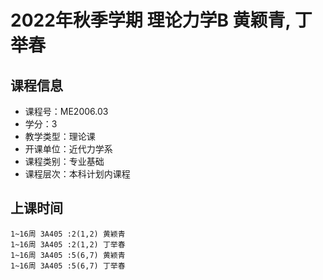 # 2022年秋季学期 理论力学B 黄颖青, 丁举春






## 课程信息

- 课程号：ME2006.03
- 学分：3
- 教学类型：理论课
- 开课单位：近代力学系
- 课程类别：专业基础
- 课程层次：本科计划内课程

## 上课时间

```
1~16周 3A405 :2(1,2) 黄颖青
1~16周 3A405 :2(1,2) 丁举春
1~16周 3A405 :5(6,7) 黄颖青
1~16周 3A405 :5(6,7) 丁举春
```

